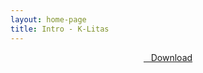 ```yaml
---
layout: home-page
title: Intro - K-Litas
---
```


<center>
<a href="https://drive.google.com/uc?authuser=0&id=1K4BjWZPSaINAfdj1YBgcB63rQKmnMjFZ&export=download" ><i class="fa fa-caret-down" aria-hidden="true"></i>&nbsp; &nbsp;Download</a>
</center>
